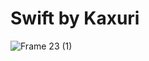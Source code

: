 # Swift by Kaxuri
![Frame 23 (1)](https://github.com/user-attachments/assets/faeafc91-f2f4-4892-909f-6fe5ffc87727)
